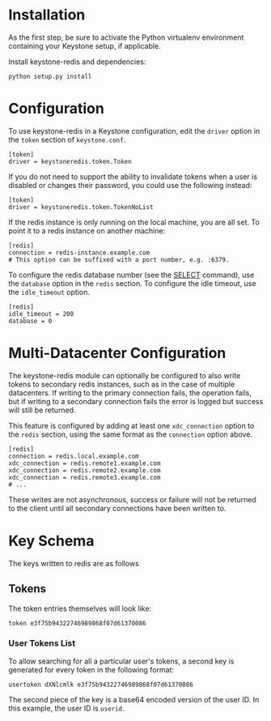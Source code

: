
Installation
============

As the first step, be sure to activate the Python virtualenv environment
containing your Keystone setup, if applicable.

Install keystone-redis and dependencies:

    python setup.py install

Configuration
=============

To use keystone-redis in a Keystone configuration, edit the `driver` option
in the `token` section of `keystone.conf`.

    [token]
    driver = keystoneredis.token.Token

If you do not need to support the ability to invalidate tokens when a user is
disabled or changes their password, you could use the following instead:

    [token]
    driver = keystoneredis.token.TokenNoList

If the redis instance is only running on the local machine, you are all set.
To point it to a redis instance on another machine:

    [redis]
    connection = redis-instance.example.com
    # This option can be suffixed with a port number, e.g. :6379.

To configure the redis database number (see the
[SELECT](http://redis.io/commands/select) command), use the `database` option in
the `redis` section. To configure the idle timeout, use the `idle_timeout`
option.

    [redis]
    idle_timeout = 200
    database = 0

Multi-Datacenter Configuration
==============================

The keystone-redis module can optionally be configured to also write tokens to
secondary redis instances, such as in the case of multiple datacenters. If
writing to the primary connection fails, the operation fails, but if writing to
a secondary connection fails the error is logged but success will still be
returned.

This feature is configured by adding at least one `xdc_connection` option to the
`redis` section, using the same format as the `connection` option above.

    [redis]
    connection = redis.local.example.com
    xdc_connection = redis.remote1.example.com
    xdc_connection = redis.remote2.example.com
    xdc_connection = redis.remote3.example.com
    # ...

These writes are not asynchronous, success or failure will not be returned to
the client until all secondary connections have been written to.

Key Schema
==========

The keys written to redis are as follows

## Tokens

The token entries themselves will look like:

    token e3f75b94322746989868f07d61370086

### User Tokens List

To allow searching for all a particular user's tokens, a second key is generated
for every token in the following format:

    usertoken dXNlcmlk e3f75b94322746989868f07d61370086

The second piece of the key is a base64 encoded version of the user ID. In this
example, the user ID is `userid`.

